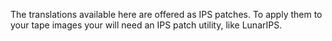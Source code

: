 The translations available here are offered as IPS patches. To apply them to your tape images your will need an IPS patch utility, like LunarIPS.
